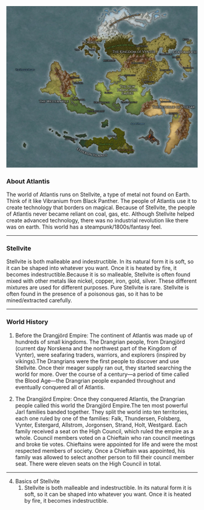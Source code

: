 ![Atlantis: After the Great Splitting](/webmapping_final_group-main/img/Atlantis.jpg "Atlantis")

### About Atlantis
The world of Atlantis runs on Stellvite, a type of metal not found on Earth. Think of it like Vibranium from Black Panther. The people of Atlantis use it to create technology that borders on magical. Because of Stellvite, the people of Atlantis never became reliant on coal, gas, etc. Although Stellvite helped create advanced technology, there was no industrial revolution like there was on earth. This world has a steampunk/1800s/fantasy feel. 

----------
### Stellvite
Stellvite is both malleable and indestructible. In its natural form it is soft, so it can be shaped into whatever you want. Once it is heated by fire, it becomes indestructible.Because it is so malleable, Stellvite is often found mixed with other metals like nickel, copper, iron, gold, silver. These different mixtures are used for different purposes. Pure Stellvite is rare. Stellvite is often found in the presence of a poisonous gas, so it has to be mined/extracted carefully.

 ----------
 ### World History
1. Before the Drangjörd Empire:
The continent of Atlantis was made up of hundreds of small kingdoms. The Drangrian people, from Drangjörd (current day Norskena and the northwest part of the Kingdom of Vynter), were seafaring traders, warriors, and explorers (inspired by vikings).The Drangrians were the first people to discover and use Stellvite. Once their meager supply ran out, they started searching the world for more. Over the course of a century—a period of time called the Blood Age—the Drangrian people expanded throughout and eventually conquered all of Atlantis. 
    
2. The Drangjörd Empire:
Once they conquered Atlantis, the Drangrian people called this world the Drangjörd Empire.The ten most powerful Jarl families banded together. They split the world into ten territories, each one ruled by one of the families: Falk, Thundersen, Folsberg, Vynter, Estergard, Allstrom, Jorgonsen, Strand, Holt, Westgard. Each family received a seat on the High Council, which ruled the empire as a whole. Council members voted on a Chieftain who ran council meetings and broke tie votes. Chieftains were appointed for life and were the most respected members of society. Once a Chieftain was appointed, his family was allowed to select another person to fill their council member seat. There were eleven seats on the High Council in total. 

 
----------
4. Basics of Stellvite
    1. Stellvite is both malleable and indestructible. In its natural form it is soft, so it can be shaped into whatever you want. Once it is heated by fire, it becomes indestructible.



